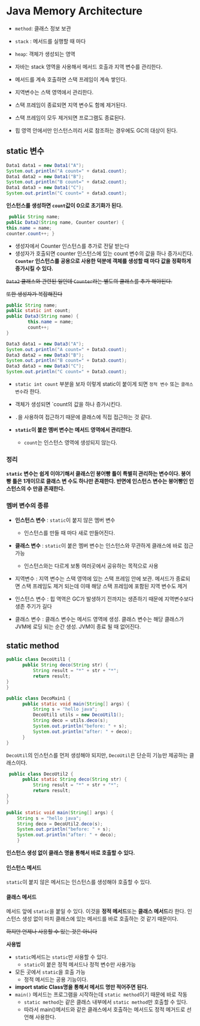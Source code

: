 # Java Memory Architecture

* `method`: 클래스 정보 보관
* `stack` : 메서드를 실행할 때 마다
* `heap`: 객체가 생성되는 영역



* 자바는 stack 영역을 사용해서 메서드 호출과 지역 변수를 관리한다.
* 메서드를 계속 호출하면 스택 프레임이 계속 쌓인다.
* 지역변수는 스택 영역에서 관리한다.
* 스택 프레임이 종료되면 지역 변수도 함께 제거된다. 
* 스택 프레임이 모두 제거되면 프로그램도 종료된다.
* 힙 영역 안에서만 인스턴스끼리 서로 참조하는 경우에도 GC의 대상이 된다.

## static 변수

~~~java
Data1 data1 = new Data1("A");
System.out.println("A count=" + data1.count);
Data1 data2 = new Data1("B");
System.out.println("B count=" + data2.count);
Data1 data3 = new Data1("C");
System.out.println("C count=" + data3.count);
~~~

**인스턴스를 생성하면 `count`값이 0으로 초기화가 된다.**

~~~java
 public String name;
public Data2(String name, Counter counter) {
this.name = name;
counter.count++; }
~~~
* 생성자에서 Counter 인스턴스를 추가로 전달 받는다
* 생성자가 호출되면 counter 인스턴스에 있는 count 변수의 값을 하나 증가시킨다.
**`Counter` 인스턴스를 공용으로 사용한 덕분에 객체를 생성할 때 마다 값을 정확하게 증가시킬 수 있다.**

~~`Data2` 클래스와 관련된 일인데 `Counter`라는 별도의 클래스를 추가 해야된다.~~


~~또한 생성자가 복잡해진다~~


~~~java
public String name;
public static int count;
public Data3(String name) {
        this.name = name;
        count++;
}

Data3 data1 = new Data3("A");
System.out.println("A count=" + Data3.count);
Data3 data2 = new Data3("B");
System.out.println("B count=" + Data3.count);
Data3 data3 = new Data3("C");
System.out.println("C count=" + Data3.count);
~~~

* `static int count` 부분을 보자 이렇게 static이 붙이게 되면 `정적 변수` 또는 `클래스 변수`라 한다.
* 객체가 생성되면 `count의 값을 하나 증가시킨다.
* `.`을 사용하여 접근하기 때문에 클래스에 직접 접근하는 것 같다.

* **`static`이 붙은 멤버 변수는 메서드 영역에서 관리한다.**
    * `count`는 인스턴스 영역에 생성되지 않는다.

### 정리
**`static` 변수는 쉽게 이야기해서 클래스인 붕어빵 틀이 특별히 관리하는 변수이다. 붕어빵 틀은 1개이므로 클래스 변
수도 하나만 존재한다. 반면에 인스턴스 변수는 붕어빵인 인스턴스의 수 만큼 존재한다.**

### 멤버 변수의 종류

* **인스턴스 변수** : `static`이 붙지 않은 멤버 변수
    * 인스턴스를 만들 때 마다 새로 만들어진다.

* **클래스 변수** : `static`이 붙은 멤버 변수는 인스턴스와 무관하게 클래스에 바로 접근 가능
    * 인스턴스와는 다르게 보통 여러곳에서 공유하는 목적으로 사용

* 지역변수 : 지역 변수는 스택 영역에 있는 스택 프레임 안에 보관. 메서드가 종료되면 스택 프레임도 제거 되는데 이때 해당 스택 프레임에 포함된 지역 변수도 제거
* 인스턴스 변수 : 힙 역역은 GC가 발생하기 전까지는 생존하기 때문에 지역변수보다 생존 주기가 길다
* 클래스 변수 : 클래스 변수는 메서드 영역에 생성. 클래스 변수는 해당 클래스가 JVM에 로딩 되는 순간 생성. JVM이 종료 될 때 없어진다.


## static method

~~~java
public class DecoUtil1 {
      public String deco(String str) {
          String result = "*" + str + "*";
          return result;
} 
}

public class DecoMain1 {
      public static void main(String[] args) {
          String s = "hello java";
          DecoUtil1 utils = new DecoUtil1();
          String deco = utils.deco(s);
          System.out.println("before: " + s);
          System.out.println("after: " + deco);
      }
}
~~~

`DecoUtil`의 인스턴스를 먼저 생성해야 되지만, `DecoUtil`은 단순히 기능만 제공하는 클래스이다.


~~~java
 public class DecoUtil2 {
      public static String deco(String str) {
          String result = "*" + str + "*";
          return result;
} 
}

public static void main(String[] args) {
    String s = "hello java";
    String deco = DecoUtil2.deco(s);
    System.out.println("before: " + s);
    System.out.println("after: " + deco);
    }
~~~

**인스턴스 생성 없이 클래스 명을 통해서 바로 호출할 수 있다.**


#### 인스턴스 메서드
`static`이 붙지 않은 메서드는 인스턴스를 생성해야 호출할 수 있다.

#### 클래스 메서드
메서드 앞에 `static`을 붙일 수 있다. 이것을 **정적 메서드**또는 **클래스 메서드**라 한다.
인스턴스 생성 없이 마치 클래스에 있는 메서드를 바로 호출하는 것 같기 때문이다.

~~하지만 언제나 사용할 수 있는 것은 아니다~~


**사용법**
* `static`메서드는 `static`만 사용할 수 있다.
    * `static`이 붙은 정적 메서드나 정적 변수만 사용가능
* 모든 곳에서 `static`을 호출 가능
    * 정적 메서드는 공용 기능이다. 
* **import static Class명을 통해서 메서드 명만 적어주면 된다.**
* `main()` 메서드는 프로그램을 시작하는데 `static method`이기 때문에 바로 작동
    * `static method`는 같은 클래스 내부에서 `static method`만 호출할 수 있다.
    * 따라서 main()메서드와 같은 클래스에서 호출하는 메서드도 정적 메거드로 선언해 사용한다.


    












